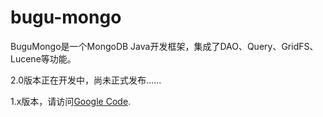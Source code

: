 bugu-mongo
==========

BuguMongo是一个MongoDB Java开发框架，集成了DAO、Query、GridFS、Lucene等功能。

2.0版本正在开发中，尚未正式发布......

1.x版本，请访问[Google Code](https://code.google.com/p/bugumongo/).
